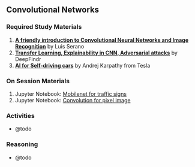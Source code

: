 ## Convolutional Networks

### Required Study Materials
1. **[A friendly introduction to Convolutional Neural Networks and Image Recognition](https://www.youtube.com/watch?v=2-Ol7ZB0MmU)** by Luis Serano 
2. **[Transfer Learning, Explainability in CNN, Adversarial attacks](https://www.youtube.com/watch?v=PCIGOK7WqEg)** by DeepFindr
3. **[AI for Self-driving cars](https://www.youtube.com/watch?v=hx7BXih7zx8)** by Andrej Karpathy from Tesla

### On Session Materials
1. Jupyter Notebook: [Mobilenet for traffic signs](/on-session/06-Convolutional_network/Mobilenet_for_traffic_signs.ipynb)
3. Jupyter Notebook: [Convolution for pixel image](/on-session/06-Convolutional_network/Convolution_1.ipynb)

### Activities
* @todo
  
### Reasoning
* @todo
